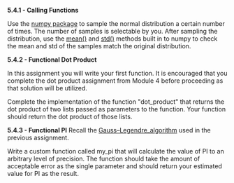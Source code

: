**5.4.1 - Calling Functions**

Use the [numpy package](https://www.w3schools.com/python/numpy/numpy_random_normal.asp) to sample the normal distribution a certain number of times.
The number of samples is selectable by you. After sampling the distribution, use the [mean()](https://numpy.org/doc/stable/reference/generated/numpy.mean.html) and [std()](https://numpy.org/doc/stable/reference/generated/numpy.std.html) methods
built in to numpy to check the mean and std of the samples match the original distribution.

**5.4.2 - Functional Dot Product**

In this assignment you will write your first function. It is encouraged that you complete the dot product assignment
from Module 4 before proceeding as that solution will be utilized.

Complete the implementation of the function "dot_product" that returns the dot product of two lists passed
as parameters to the function. Your function should return the dot product of those lists.

**5.4.3 - Functional PI**
Recall the [Gauss–Legendre_algorithm](https://en.wikipedia.org/wiki/Gauss%E2%80%93Legendre_algorithm) used in the previous assignment.

Write a custom function called my_pi that will calculate the value of PI to an arbitrary level of precision. The function should take
the amount of acceptable error as the single parameter and should return your estimated value for PI as the result.